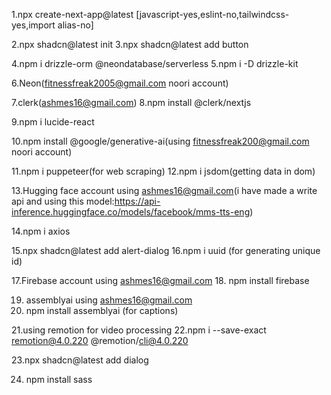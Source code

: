 1.npx create-next-app@latest [javascript-yes,eslint-no,tailwindcss-yes,import alias-no]

2.npx shadcn@latest init
3.npx shadcn@latest add button

4.npm i drizzle-orm @neondatabase/serverless
5.npm i -D drizzle-kit

6.Neon(fitnessfreak2005@gmail.com noori account)

7.clerk(ashmes16@gmail.com)
8.npm install @clerk/nextjs

9.npm i lucide-react

10.npm install @google/generative-ai(using fitnessfreak200@gmail.com noori account)

11.npm i puppeteer(for web scraping)
12.npm i jsdom(getting data in dom)

13.Hugging face account using ashmes16@gmail.com(i have made a write api and using this model:https://api-inference.huggingface.co/models/facebook/mms-tts-eng)

14.npm i axios

15.npx shadcn@latest add alert-dialog
16.npm i uuid (for generating unique id)

17.Firebase account using ashmes16@gmail.com
18. npm install firebase

19. assemblyai using ashmes16@gmail.com
20. npm install assemblyai (for captions)

21.using remotion for video processing
22.npm i --save-exact remotion@4.0.220 @remotion/cli@4.0.220

23.npx shadcn@latest add dialog

24. npm install sass